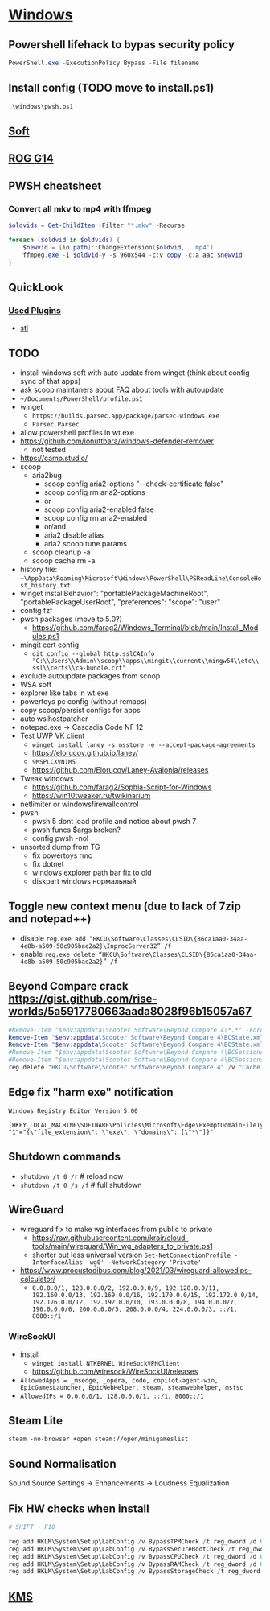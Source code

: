 # [Windows](../README.md)

## Powershell lifehack to bypas security policy

```powershell
PowerShell.exe -ExecutionPolicy Bypass -File filename
```

## Install config (TODO move to install.ps1)

`.\windows\pwsh.ps1`

## [Soft](soft.md)

## [ROG G14](rog14.md)

## PWSH cheatsheet

### Convert all mkv to mp4 with ffmpeg

```powershell
$oldvids = Get-ChildItem -Filter "*.mkv" -Recurse

foreach ($oldvid in $oldvids) {
    $newvid = [io.path]::ChangeExtension($oldvid, '.mp4')
    ffmpeg.exe -i $oldvid-y -s 960x544 -c:v copy -c:a aac $newvid
}
```

## QuickLook

### [Used Plugins](https://github.com/QL-Win/QuickLook/wiki/Available-Plugins)

- [stl](https://github.com/jeremyhart/QuickLook.Plugin.HelixViewer/releases)

## TODO

- install windows soft with auto update from winget (think about config sync of that apps)
- ask scoop maintaners about FAQ about tools with autoupdate
- `~/Documents/PowerShell/profile.ps1`
- winget
  - `https://builds.parsec.app/package/parsec-windows.exe`
  - `Parsec.Parsec`
- allow powershell profiles in wt.exe
- <https://github.com/ionuttbara/windows-defender-remover>
  - not tested
- <https://camo.studio/>
- scoop
  - aria2bug
    - scoop config aria2-options "--check-certificate false"
    - scoop config rm aria2-options
    - or
    - scoop config aria2-enabled false
    - scoop config rm aria2-enabled
    - or/and
    - aria2 disable alias
    - aria2 scoop tune params
  - scoop cleanup -a
  - scoop cache rm -a
- history file: `~\AppData\Roaming\Microsoft\Windows\PowerShell\PSReadLine\ConsoleHost_history.txt`
- winget installBehavior": "portablePackageMachineRoot", "portablePackageUserRoot", "preferences": "scope": "user"
- config fzf
- pwsh packages (move to 5.0?)
  - <https://github.com/farag2/Windows_Terminal/blob/main/Install_Modules.ps1>
- mingit cert config
  - `git config --global http.sslCAInfo "C:\\Users\\Admin\\scoop\\apps\\mingit\\current\\mingw64\\etc\\ssl\\certs\\ca-bundle.crt"`
- exclude autoupdate packages from scoop
- WSA soft
- explorer like tabs in wt.exe
- powertoys pc config (without remaps)
- copy scoop/persist configs for apps
- auto wslhostpatcher
- notepad.exe -> Cascadia Code NF 12
- Test UWP VK client
  - `winget install laney -s msstore -e --accept-package-agreements`
  - <https://elorucov.github.io/laney/>
  - `9MSPLCXVN1M5`
  - <https://github.com/Elorucov/Laney-Avalonia/releases>
- Tweak windows
  - <https://github.com/farag2/Sophia-Script-for-Windows>
  - <https://win10tweaker.ru/twikinarium>
- netlimiter or windowsfirewallcontrol
- pwsh
  - pwsh 5 dont load profile and notice about pwsh 7
  - pwsh funcs $args broken?
  - config pwsh -nol
- unsorted dump from TG
  - fix powertoys rmc
  - fix dotnet
  - windows explorer path bar fix to old
  - diskpart windows нормальный

## Toggle new context menu (due to lack of 7zip and notepad++)

- disable `reg.exe add “HKCU\Software\Classes\CLSID\{86ca1aa0-34aa-4e8b-a509-50c905bae2a2}\InprocServer32” /f`
- enable `reg.exe delete “HKCU\Software\Classes\CLSID\{86ca1aa0-34aa-4e8b-a509-50c905bae2a2}” /f`

## Beyond Compare crack <https://gist.github.com/rise-worlds/5a5917780663aada8028f96b15057a67>

```powershell
#Remove-Item "$env:appdata\Scooter Software\Beyond Compare 4\*.*" -Force -Confirm:$false
Remove-Item "$env:appdata\Scooter Software\Beyond Compare 4\BCState.xml" -Force -Confirm:$false
Remove-Item "$env:appdata\Scooter Software\Beyond Compare 4\BCState.xml.bak" -Force -Confirm:$false
#Remove-Item "$env:appdata\Scooter Software\Beyond Compare 4\BCSessions.xml" -Force -Confirm:$false
#Remove-Item "$env:appdata\Scooter Software\Beyond Compare 4\BCSessions.xml.bak" -Force -Confirm:$false
reg delete "HKCU\Software\Scooter Software\Beyond Compare 4" /v "CacheID" /f
```

## Edge fix "harm exe" notification

```reg
Windows Registry Editor Version 5.00

[HKEY_LOCAL_MACHINE\SOFTWARE\Policies\Microsoft\Edge\ExemptDomainFileTypePairsFromFileTypeDownloadWarnings]
"1"="{\"file_extension\": \"exe\", \"domains\": [\"*\"]}"
```

## Shutdown commands

- `shutdown /t 0 /r`  # reload now
- `shutdown /t 0 /s /f`  # full shutdown

## WireGuard

- wireguard fix to make wg interfaces from public to private
  - <https://raw.githubusercontent.com/krair/cloud-tools/main/wireguard/Win_wg_adapters_to_private.ps1>
  - shorter but less universal version `Set-NetConnectionProfile -InterfaceAlias 'wg0' -NetworkCategory 'Private'`
- <https://www.procustodibus.com/blog/2021/03/wireguard-allowedips-calculator/>
  - `0.0.0.0/1, 128.0.0.0/2, 192.0.0.0/9, 192.128.0.0/11, 192.160.0.0/13, 192.169.0.0/16, 192.170.0.0/15, 192.172.0.0/14, 192.176.0.0/12, 192.192.0.0/10, 193.0.0.0/8, 194.0.0.0/7, 196.0.0.0/6, 200.0.0.0/5, 208.0.0.0/4, 224.0.0.0/3, ::/1, 8000::/1`

### WireSockUI

- install
  - `winget install NTKERNEL.WireSockVPNClient`
  - <https://github.com/wiresock/WireSockUI/releases>
- `AllowedApps = _msedge, _opera, code, copilot-agent-win, EpicGamesLauncher, EpicWebHelper, steam, steamwebhelper, mstsc`
- `AllowedIPs = 0.0.0.0/1, 128.0.0.0/1, ::/1, 8000::/1`

## Steam Lite

`steam -no-browser +open steam://open/minigameslist`

## Sound Normalisation

Sound Source Settings -> Enhancements -> Loudness Equalization

## Fix HW checks when install

```powershell
# SHIFT + F10

reg add HKLM\System\Setup\LabConfig /v BypassTPMCheck /t reg_dword /d 0x00000001 /f
reg add HKLM\System\Setup\LabConfig /v BypassSecureBootCheck /t reg_dword /d 0x00000001 /f
reg add HKLM\System\Setup\LabConfig /v BypassCPUCheck /t reg_dword /d 0x00000001 /f
reg add HKLM\System\Setup\LabConfig /v BypassRAMCheck /t reg_dword /d 0x00000001 /f
reg add HKLM\System\Setup\LabConfig /v BypassStorageCheck /t reg_dword /d 0x00000001 /f
```

## [KMS](https://massgrave.dev)
